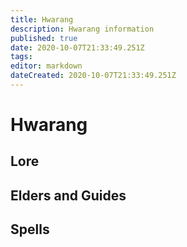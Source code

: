 ```yaml
---
title: Hwarang
description: Hwarang information
published: true
date: 2020-10-07T21:33:49.251Z
tags: 
editor: markdown
dateCreated: 2020-10-07T21:33:49.251Z
---
```


# Hwarang
  ## Lore
  ## Elders and Guides
  ## Spells
  
 
 